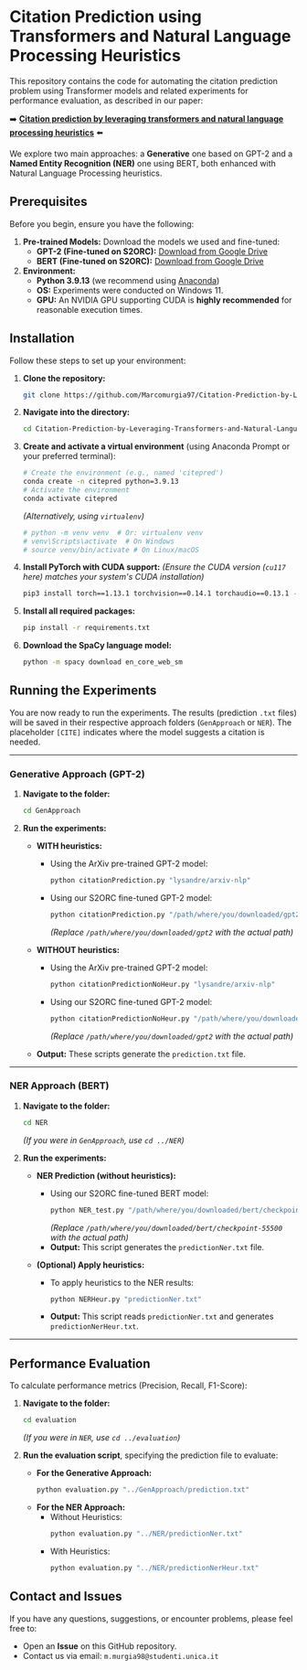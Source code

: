 # Citation Prediction using Transformers and Natural Language Processing Heuristics

This repository contains the code for automating the citation prediction problem using Transformer models and related experiments for performance evaluation, as described in our paper:

➡️ **[Citation prediction by leveraging transformers and natural language processing heuristics](https://www.sciencedirect.com/science/article/pii/S0306457323003205)** ⬅️

We explore two main approaches: a **Generative** one based on GPT-2 and a **Named Entity Recognition (NER)** one using BERT, both enhanced with Natural Language Processing heuristics.

## Prerequisites

Before you begin, ensure you have the following:

1.  **Pre-trained Models:** Download the models we used and fine-tuned:
    *   **GPT-2 (Fine-tuned on S2ORC):** [Download from Google Drive](https://drive.google.com/file/d/1rwYv-hbjLwicLhi3Os4-TQUu5dOaLIdX/view?usp=drive_link)
    *   **BERT (Fine-tuned on S2ORC):** [Download from Google Drive](https://drive.google.com/file/d/1aXrQ3vTegDDC4TCkI1iykk4LOykg7QLl/view?usp=drive_link)
2.  **Environment:**
    *   **Python 3.9.13** (we recommend using [Anaconda](https://www.anaconda.com/products/distribution))
    *   **OS:** Experiments were conducted on Windows 11.
    *   **GPU:** An NVIDIA GPU supporting CUDA is **highly recommended** for reasonable execution times.

## Installation

Follow these steps to set up your environment:

1.  **Clone the repository:**
    ```bash
    git clone https://github.com/Marcomurgia97/Citation-Prediction-by-Leveraging-Transformers-and-Natural-Language-Processing-Heuristics.git
    ```
2.  **Navigate into the directory:**
    ```bash
    cd Citation-Prediction-by-Leveraging-Transformers-and-Natural-Language-Processing-Heuristics
    ```
3.  **Create and activate a virtual environment** (using Anaconda Prompt or your preferred terminal):
    ```bash
    # Create the environment (e.g., named 'citepred')
    conda create -n citepred python=3.9.13
    # Activate the environment
    conda activate citepred
    ```
    *(Alternatively, using `virtualenv`)*
    ```bash
    # python -m venv venv  # Or: virtualenv venv
    # venv\Scripts\activate  # On Windows
    # source venv/bin/activate # On Linux/macOS
    ```

4.  **Install PyTorch with CUDA support:**
    *(Ensure the CUDA version (`cu117` here) matches your system's CUDA installation)*
    ```bash
    pip3 install torch==1.13.1 torchvision==0.14.1 torchaudio==0.13.1 --index-url https://download.pytorch.org/whl/cu117
    ```
5.  **Install all required packages:**
    ```bash
    pip install -r requirements.txt
    ```
6.  **Download the SpaCy language model:**
    ```bash
    python -m spacy download en_core_web_sm
    ```

## Running the Experiments

You are now ready to run the experiments. The results (prediction `.txt` files) will be saved in their respective approach folders (`GenApproach` or `NER`). The placeholder `[CITE]` indicates where the model suggests a citation is needed.

---

### Generative Approach (GPT-2)

1.  **Navigate to the folder:**
    ```bash
    cd GenApproach
    ```
2.  **Run the experiments:**

    *   **WITH heuristics:**
        *   Using the ArXiv pre-trained GPT-2 model:
            ```bash
            python citationPrediction.py "lysandre/arxiv-nlp"
            ```
        *   Using our S2ORC fine-tuned GPT-2 model:
            ```bash
            python citationPrediction.py "/path/where/you/downloaded/gpt2"
            ```
            *(Replace `/path/where/you/downloaded/gpt2` with the actual path)*
    *   **WITHOUT heuristics:**
        *   Using the ArXiv pre-trained GPT-2 model:
            ```bash
            python citationPredictionNoHeur.py "lysandre/arxiv-nlp"
            ```
        *   Using our S2ORC fine-tuned GPT-2 model:
            ```bash
            python citationPredictionNoHeur.py "/path/where/you/downloaded/gpt2"
            ```
            *(Replace `/path/where/you/downloaded/gpt2` with the actual path)*

    *   **Output:** These scripts generate the `prediction.txt` file.

---

### NER Approach (BERT)

1.  **Navigate to the folder:**
    ```bash
    cd NER
    ```
    *(If you were in `GenApproach`, use `cd ../NER`)*
2.  **Run the experiments:**

    *   **NER Prediction (without heuristics):**
        *   Using our S2ORC fine-tuned BERT model:
            ```bash
            python NER_test.py "/path/where/you/downloaded/bert/checkpoint-55500"
            ```
            *(Replace `/path/where/you/downloaded/bert/checkpoint-55500` with the actual path)*
        *   **Output:** This script generates the `predictionNer.txt` file.

    *   **(Optional) Apply heuristics:**
        *   To apply heuristics to the NER results:
            ```bash
            python NERHeur.py "predictionNer.txt"
            ```
        *   **Output:** This script reads `predictionNer.txt` and generates `predictionNerHeur.txt`.

---

## Performance Evaluation

To calculate performance metrics (Precision, Recall, F1-Score):

1.  **Navigate to the folder:**
    ```bash
    cd evaluation
    ```
    *(If you were in `NER`, use `cd ../evaluation`)*
2.  **Run the evaluation script**, specifying the prediction file to evaluate:

    *   **For the Generative Approach:**
        ```bash
        python evaluation.py "../GenApproach/prediction.txt"
        ```
    *   **For the NER Approach:**
        *   Without Heuristics:
            ```bash
            python evaluation.py "../NER/predictionNer.txt"
            ```
        *   With Heuristics:
            ```bash
            python evaluation.py "../NER/predictionNerHeur.txt"
            ```

## Contact and Issues

If you have any questions, suggestions, or encounter problems, please feel free to:

*   Open an **Issue** on this GitHub repository.
*   Contact us via email: `m.murgia98@studenti.unica.it`
